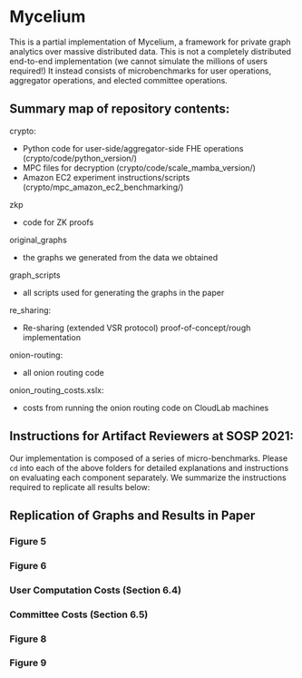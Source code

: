 # Mycelium

This is a partial implementation of Mycelium, a framework for private graph analytics over massive distributed data. This is not a completely distributed end-to-end implementation (we cannot simulate the millions of users required!) 
It instead consists of microbenchmarks for user operations, aggregator operations, and elected committee operations.

## Summary map of repository contents:

crypto:
- Python code for user-side/aggregator-side FHE operations (crypto/code/python_version/)
- MPC files for decryption (crypto/code/scale_mamba_version/)
- Amazon EC2 experiment instructions/scripts (crypto/mpc_amazon_ec2_benchmarking/)

zkp
- code for ZK proofs

original_graphs
- the graphs we generated from the data we obtained

graph_scripts
- all scripts used for generating the graphs in the paper

re_sharing:
- Re-sharing (extended VSR protocol) proof-of-concept/rough implementation

onion-routing:
- all onion routing code

onion_routing_costs.xslx:
- costs from running the onion routing code on CloudLab machines


## Instructions for Artifact Reviewers at SOSP 2021:
Our implementation is composed of a series of micro-benchmarks. Please `cd` into each of the above folders for detailed explanations and instructions on evaluating each component separately. We summarize the instructions required to replicate all results below:

## Replication of Graphs and Results in Paper

### Figure 5
### Figure 6
### User Computation Costs (Section 6.4)
### Committee Costs (Section 6.5)
### Figure 8
### Figure 9

